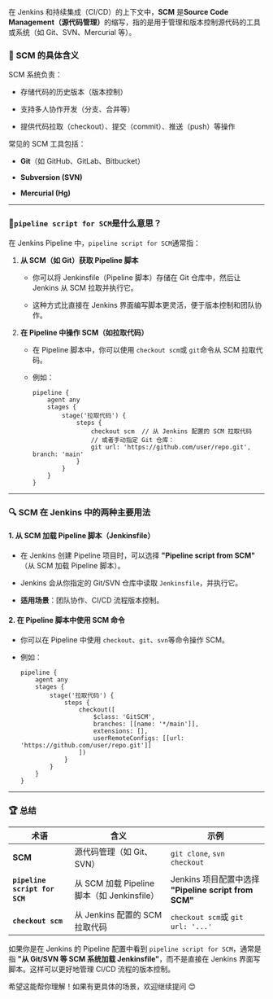 在 Jenkins 和持续集成（CI/CD）的上下文中，​**​SCM​**​ 是 ​**​Source Code Management（源代码管理）​**​ 的缩写，指的是用于管理和版本控制源代码的工具或系统（如 Git、SVN、Mercurial 等）。

### 📌 ​**​SCM 的具体含义​**​

SCM 系统负责：

- 存储代码的历史版本（版本控制）
    
- 支持多人协作开发（分支、合并等）
    
- 提供代码拉取（checkout）、提交（commit）、推送（push）等操作
    

常见的 SCM 工具包括：

- ​**​Git​**​（如 GitHub、GitLab、Bitbucket）
    
- ​**​Subversion (SVN)​**​
    
- ​**​Mercurial (Hg)​**​
    

---

### 📜 ​**​`pipeline script for SCM`是什么意思？​**​

在 Jenkins Pipeline 中，`pipeline script for SCM`通常指：

1. ​**​从 SCM（如 Git）获取 Pipeline 脚本​**​
    
    - 你可以将 Jenkinsfile（Pipeline 脚本）存储在 Git 仓库中，然后让 Jenkins 从 SCM 拉取并执行它。
        
    - 这种方式比直接在 Jenkins 界面编写脚本更灵活，便于版本控制和团队协作。
        
    
2. ​**​在 Pipeline 中操作 SCM（如拉取代码）​**​
    
    - 在 Pipeline 脚本中，你可以使用 `checkout scm`或 `git`命令从 SCM 拉取代码。
        
    - 例如：
        
        ```
        pipeline {
            agent any
            stages {
                stage('拉取代码') {
                    steps {
                        checkout scm  // 从 Jenkins 配置的 SCM 拉取代码
                        // 或者手动指定 Git 仓库：
                        git url: 'https://github.com/user/repo.git', branch: 'main'
                    }
                }
            }
        }
        ```
        
    

---

### 🔍 ​**​SCM 在 Jenkins 中的两种主要用法​**​

#### 1. ​**​从 SCM 加载 Pipeline 脚本（Jenkinsfile）​**​

- 在 Jenkins 创建 Pipeline 项目时，可以选择 ​**​"Pipeline script from SCM"​**​（从 SCM 加载 Pipeline 脚本）。
    
- Jenkins 会从你指定的 Git/SVN 仓库中读取 `Jenkinsfile`，并执行它。
    
- ​**​适用场景​**​：团队协作、CI/CD 流程版本控制。
    

#### 2. ​**​在 Pipeline 脚本中使用 SCM 命令​**​

- 你可以在 Pipeline 中使用 `checkout`、`git`、`svn`等命令操作 SCM。
    
- 例如：
    
    ```
    pipeline {
        agent any
        stages {
            stage('拉取代码') {
                steps {
                    checkout([
                        $class: 'GitSCM',
                        branches: [[name: '*/main']],
                        extensions: [],
                        userRemoteConfigs: [[url: 'https://github.com/user/repo.git']]
                    ])
                }
            }
        }
    }
    ```
    

---

### 🏆 ​**​总结​**​

|术语|含义|示例|
|---|---|---|
|​**​SCM​**​|源代码管理（如 Git、SVN）|`git clone`, `svn checkout`|
|​**​`pipeline script for SCM`​**​|从 SCM 加载 Pipeline 脚本（如 Jenkinsfile）|Jenkins 项目配置中选择 ​**​"Pipeline script from SCM"​**​|
|​**​`checkout scm`​**​|从 Jenkins 配置的 SCM 拉取代码|`checkout scm`或 `git url: '...'`|

如果你是在 Jenkins 的 Pipeline 配置中看到 `pipeline script for SCM`，通常是指 ​**​"从 Git/SVN 等 SCM 系统加载 Jenkinsfile"​**​，而不是直接在 Jenkins 界面写脚本。这样可以更好地管理 CI/CD 流程的版本控制。

希望这能帮你理解！如果有更具体的场景，欢迎继续提问 😊